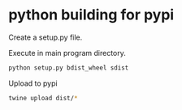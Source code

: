 # python building for pypi

Create a setup.py file.  

Execute in main program directory.  
```bash
python setup.py bdist_wheel sdist
```

Upload to pypi  
```bash
twine upload dist/*
```

